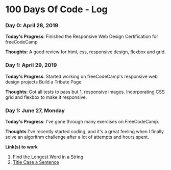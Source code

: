 # 100 Days Of Code - Log

### Day 0: April 28, 2019

**Today's Progress**: Finished the Responsive Web Design Certification for freeCodeCamp

**Thoughts:** A good review for html, css, responsive design, flexbox and grid.


### Day 1: April 29, 2019

**Today's Progress**: Started working on freeCodeCamp's responsive web design projects Build a Tribute Page

**Thoughts**: Got all tests to pass but 1, responsive images. Incorporating CSS grid and flexbox to make it responsive.



### Day 1: June 27, Monday

**Today's Progress**: I've gone through many exercises on FreeCodeCamp.

**Thoughts** I've recently started coding, and it's a great feeling when I finally solve an algorithm challenge after a lot of attempts and hours spent.

**Link(s) to work**
1. [Find the Longest Word in a String](https://www.freecodecamp.com/challenges/find-the-longest-word-in-a-string)
2. [Title Case a Sentence](https://www.freecodecamp.com/challenges/title-case-a-sentence)
